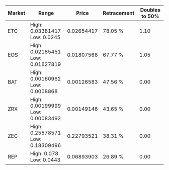 | Market | Range | Price| Retracement | Doubles to 50% |
| --- | --- | --- | --- | --- |
| ETC | High: 0.03381417<br />Low: 0.0245 | 0.02654417 | 78.05 % | 1.10 |
| EOS | High: 0.02185451<br />Low: 0.01627819 | 0.01807568 | 67.77 % | 1.05 |
| BAT | High: 0.00160962<br />Low: 0.0008868 | 0.00126583 | 47.56 % | 0.00 |
| ZRX | High: 0.00199999<br />Low: 0.00083492 | 0.00149146 | 43.65 % | 0.00 |
| ZEC | High: 0.25578571<br />Low: 0.18309496 | 0.22793521 | 38.31 % | 0.00 |
| REP | High: 0.078<br />Low: 0.0443 | 0.06893903 | 26.89 % | 0.00 |
